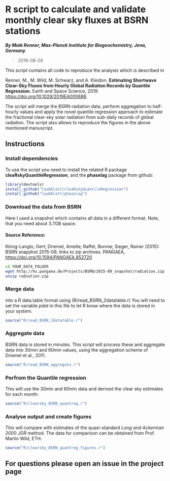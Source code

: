 # R script to calculate and validate monthly clear sky fluxes at BSRN stations

**_By Maik Renner, Max-Planck Institute for Biogeochemistry, Jena, Germany_**
> 2019-08-28

This script contains all code to reproduce the analysis which is described in 
    
Renner, M., M. Wild, M. Schwarz, and A. Kleidon.
    **Estimating Shortwave Clear-Sky Fluxes from Hourly Global
    Radiation Records by Quantile Regression.**
    Earth and Space Science, 2019.
    https://doi.org/10.1029/2019EA000686. 
    
The script will merge the BSRN radiation data, perform aggregation to half-hourly values and apply the novel quantile regression approach to estimate the fractional clear-sky solar radiation from sub-daily records of global radiation.
The script also allows to reproduce the figures in the above mentioned manuscript. 

## Instructions    
### Install dependencies 
To use the script you need to install the related R package **cleaRskyQuantileRegression**, and the **phaselag** package from github:
```R
library(devtools)
install_github("laubblatt/cleaRskyQuantileRegression")
install_github("laubblatt/phaselag")
 ```

### Download the data from BSRN
Here I used a snapshot which contains all data in a different format. Note, that you need about 3.7GB space.

#### Source Reference:
König-Langlo, Gert; Driemel, Amelie; Raffel, Bonnie; Sieger, Rainer (2015): BSRN snapshot 2015-09, links to zip archives. PANGAEA, https://doi.org/10.1594/PANGAEA.852720

```bash
cd YOUR_DATA_FOLDER 
wget http://hs.pangaea.de/Projects/BSRN/2015-09_snapshot/radiation.zip
unzip radiation.zip
```


### Merge data 
into a R data.table format using (R/read_BSRN_2datatable.r) 
You will need to set the variable *pdat* in this file to let R know where the data is stored in your system. 
```R
source("R/read_BSRN_2datatable.r") 
 ```

### Aggregate data 
BSRN data is stored in minutes. This script will process these and aggregate data into 30min and 60min values, using the aggregation scheme of Driemel et al., 2011. 
```R
source("R/read_BSRN_aggregate.r") 
 ```

### Perfrom the Quantile regression 
This will use the 30min and 60min data and derived the clear sky estimates for each month:

```R
source("R/clearsky_BSRN_quantreg.r") 
 ```

### Analyse output and create figures
This will compare with estimates of the quasi-standard *Long and Ackerman 2000 JGR* method. 
The data for comparison can be obtained from Prof. Martin Wild, ETH. 
```R
source("R/clearsky_BSRN_quantreg_figures.r") 
 ```


## For questions please open an issue in the project page 

